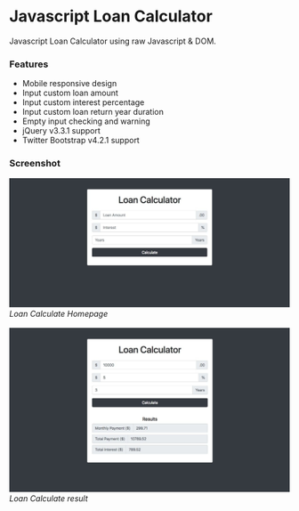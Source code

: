 # Javascript Loan Calculator

Javascript Loan Calculator using raw Javascript & DOM.

### Features

- Mobile responsive design
- Input custom loan amount
- Input custom interest percentage
- Input custom loan return year duration
- Empty input checking and warning
- jQuery v3.3.1 support
- Twitter Bootstrap v4.2.1 support

### Screenshot

<img src="img/screenshot-1.jpg" alt="Screenshot 1">
<em>Loan Calculate Homepage</em><br><br>

<img src="img/screenshot-2.jpg" alt="Screenshot 2">
<em>Loan Calculate result</em>
